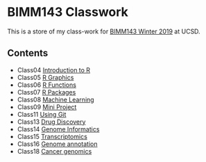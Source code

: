 # BIMM143 Classwork

This is a store of my class-work for [BIMM143 Winter 2019](https://bioboot.github.io/bimm143_W19/) at UCSD.

## Contents
- Class04 [Introduction to R](https://github.com/RachelGoodridge/bimm143/blob/master/README.md)
- Class05 [R Graphics](https://github.com/RachelGoodridge/bimm143/blob/master/class05/class05.md)
- Class06 [R Functions](https://github.com/RachelGoodridge/bimm143/blob/master/class06/class06.md)
- Class07 [R Packages](https://github.com/RachelGoodridge/bimm143/blob/master/class07/class07.md)
- Class08 [Machine Learning](https://github.com/RachelGoodridge/bimm143/blob/master/class08/class08.md)
- Class09 [Mini Project](https://github.com/RachelGoodridge/bimm143/blob/master/class09/class09.md)
- Class11 [Using Git](https://github.com/RachelGoodridge/bimm143/blob/master/class11/class11.md)
- Class13 [Drug Discovery](https://github.com/RachelGoodridge/bimm143/blob/master/class13/class13.md)
- Class14 [Genome Informatics](https://github.com/RachelGoodridge/bimm143/blob/master/Class14/class14.md)
- Class15 [Transcriptomics](https://github.com/RachelGoodridge/bimm143/blob/master/class15/class15.md)
- Class16 [Genome annotation](https://github.com/RachelGoodridge/bimm143/blob/master/class16/class16.md)
- Class18 [Cancer genomics](https://github.com/RachelGoodridge/bimm143/blob/master/class18/class18.md)
